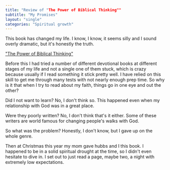 ```yaml
---
title: "Review of "The Power of Biblical Thinking""
subtitle: "My Promises"
layout: "single"
categories: "Spiritual growth"
---
```


This book has changed my life. I know, I know, it seems silly and I sound overly dramatic, but it's honestly the truth.

["The Power of Biblical Thinking"](http://www.ccel.us/power.toc.html)

Before this I had tried a number of different devotional books at different stages of my life and not a single one of them stuck, which is crazy because usually if I read something it stick pretty well. I have relied on this skill to get me through many tests with not nearly enough prep time. So why is it that when I try to read about my faith, things go in one eye and out the other?

Did I not want to learn? No, I don't think so. This happened even when my relationship with God was in a great place.

Were they poorly written? No, I don't think that's it either. Some of these writers are world famous for changing people's walks with God.

So what was the problem? Honestly, I don't know, but I gave up on the whole genre.


Then at Christmas this year my mom gave hubbs and I this book. I happened to be in a solid spiritual drought at the time, so I didn't even hesitate to dive in. I set out to just read a page, maybe two, a night with extremely low expectations.
